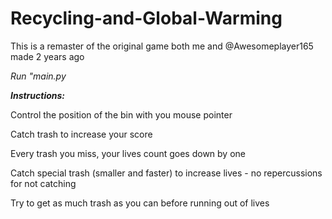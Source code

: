 # Recycling-and-Global-Warming

This is a remaster of the original game both me and @Awesomeplayer165 made 2 years ago

*Run "main.py*

***Instructions:***

  Control the position of the bin with you mouse pointer
  
  Catch trash to increase your score
  
  Every trash you miss, your lives count goes down by one
  
  Catch special trash (smaller and faster) to increase lives - no repercussions for not catching
  
  Try to get as much trash as you can before running out of lives
